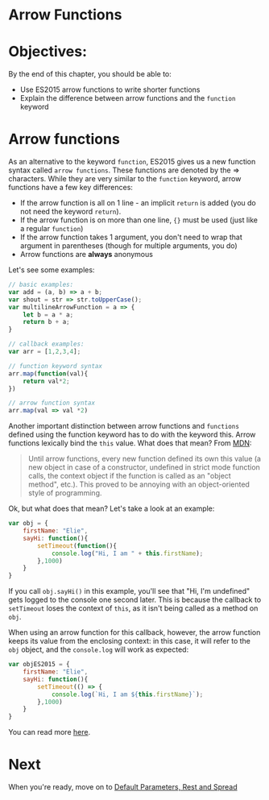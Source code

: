 # Arrow Functions

# Objectives:

By the end of this chapter, you should be able to:

- Use ES2015 arrow functions to write shorter functions
- Explain the difference between arrow functions and the `function` keyword

# Arrow functions

As an alternative to the keyword `function`, ES2015 gives us a new function syntax called `arrow functions`. These functions are denoted by the => characters. While they are very similar to the `function` keyword, arrow functions have a few key differences:

- If the arrow function is all on 1 line - an implicit `return` is added (you do not need the keyword `return`).
- If the arrow function is on more than one line, `{}` must be used (just like a regular `function`)
- If the arrow function takes 1 argument, you don't need to wrap that argument in parentheses (though for multiple arguments, you do)
- Arrow functions are **always** anonymous

Let's see some examples:

```js
// basic examples: 
var add = (a, b) => a + b;
var shout = str => str.toUpperCase();
var multilineArrowFunction = a => {
    let b = a * a;
    return b + a;
}

// callback examples:
var arr = [1,2,3,4];

// function keyword syntax
arr.map(function(val){
    return val*2;
})

// arrow function syntax
arr.map(val => val *2)
```

Another important distinction between arrow functions and `functions` defined using the function keyword has to do with the keyword this. Arrow functions lexically bind the `this` value. What does that mean? From [MDN](https://developer.mozilla.org/en-US/docs/Web/JavaScript/Reference/Functions/Arrow_functions):

> Until arrow functions, every new function defined its own this value (a new object in case of a constructor, undefined in strict mode function calls, the context object if the function is called as an "object method", etc.). This proved to be annoying with an object-oriented style of programming.

Ok, but what does that mean? Let's take a look at an example:

```js
var obj = {
    firstName: "Elie",
    sayHi: function(){
        setTimeout(function(){
            console.log("Hi, I am " + this.firstName);
        },1000)
    }
}
```

If you call `obj.sayHi()` in this example, you'll see that "Hi, I'm undefined" gets logged to the console one second later. This is because the callback to `setTimeout` loses the context of `this`, as it isn't being called as a method on `obj`.

When using an arrow function for this callback, however, the arrow function keeps its value from the enclosing context: in this case, it will refer to the `obj` object, and the `console.log` will work as expected:

```js
var objES2015 = {
    firstName: "Elie",
    sayHi: function(){
        setTimeout(() => {
            console.log(`Hi, I am ${this.firstName}`);
        },1000)
    }
}
```

You can read more [here](https://developer.mozilla.org/en-US/docs/Web/JavaScript/Reference/Functions/Arrow_functions).

# Next

When you're ready, move on to [Default Parameters, Rest and Spread](./03-default-rest-spread.md)